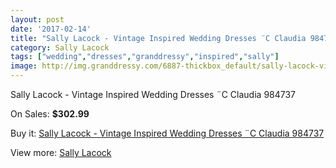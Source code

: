 ```yaml
---
layout: post
date: '2017-02-14'
title: "Sally Lacock - Vintage Inspired Wedding Dresses ¨C Claudia 984737"
category: Sally Lacock
tags: ["wedding","dresses","granddressy","inspired","sally"]
image: http://img.granddressy.com/6887-thickbox_default/sally-lacock-vintage-inspired-wedding-dresses-c-claudia-984737.jpg
---
```

Sally Lacock - Vintage Inspired Wedding Dresses ¨C Claudia 984737

On Sales: **$302.99**
<a href="https://www.granddressy.com/en/sally-lacock/6153-sally-lacock-vintage-inspired-wedding-dresses-c-claudia-984737.html"><amp-img layout="responsive" width="600" height="600" src="//img.granddressy.com/6887-thickbox_default/sally-lacock-vintage-inspired-wedding-dresses-c-claudia-984737.jpg" alt="Sally Lacock - Vintage Inspired Wedding Dresses ¨C Claudia 984737 0" /></a>
<a href="https://www.granddressy.com/en/sally-lacock/6153-sally-lacock-vintage-inspired-wedding-dresses-c-claudia-984737.html"><amp-img layout="responsive" width="600" height="600" src="//img.granddressy.com/6888-thickbox_default/sally-lacock-vintage-inspired-wedding-dresses-c-claudia-984737.jpg" alt="Sally Lacock - Vintage Inspired Wedding Dresses ¨C Claudia 984737 1" /></a>

Buy it: [Sally Lacock - Vintage Inspired Wedding Dresses ¨C Claudia 984737](https://www.granddressy.com/en/sally-lacock/6153-sally-lacock-vintage-inspired-wedding-dresses-c-claudia-984737.html "Sally Lacock - Vintage Inspired Wedding Dresses ¨C Claudia 984737")

View more: [Sally Lacock](https://www.granddressy.com/en/53-sally-lacock "Sally Lacock")